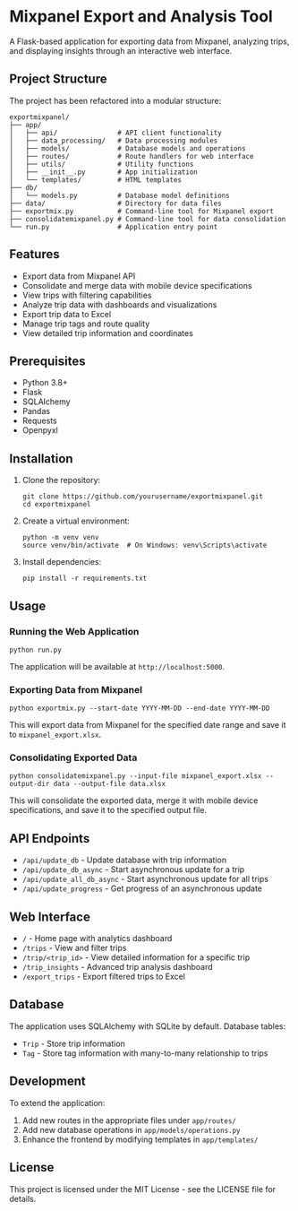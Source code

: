 # Mixpanel Export and Analysis Tool

A Flask-based application for exporting data from Mixpanel, analyzing trips, and displaying insights through an interactive web interface.

## Project Structure

The project has been refactored into a modular structure:

```
exportmixpanel/
├── app/
│   ├── api/               # API client functionality
│   ├── data_processing/   # Data processing modules
│   ├── models/            # Database models and operations
│   ├── routes/            # Route handlers for web interface
│   ├── utils/             # Utility functions
│   ├── __init__.py        # App initialization
│   └── templates/         # HTML templates
├── db/
│   └── models.py          # Database model definitions
├── data/                  # Directory for data files
├── exportmix.py           # Command-line tool for Mixpanel export
├── consolidatemixpanel.py # Command-line tool for data consolidation
└── run.py                 # Application entry point
```

## Features

- Export data from Mixpanel API
- Consolidate and merge data with mobile device specifications
- View trips with filtering capabilities
- Analyze trip data with dashboards and visualizations
- Export trip data to Excel
- Manage trip tags and route quality
- View detailed trip information and coordinates

## Prerequisites

- Python 3.8+
- Flask
- SQLAlchemy
- Pandas
- Requests
- Openpyxl

## Installation

1. Clone the repository:
   ```
   git clone https://github.com/yourusername/exportmixpanel.git
   cd exportmixpanel
   ```

2. Create a virtual environment:
   ```
   python -m venv venv
   source venv/bin/activate  # On Windows: venv\Scripts\activate
   ```

3. Install dependencies:
   ```
   pip install -r requirements.txt
   ```

## Usage

### Running the Web Application

```
python run.py
```

The application will be available at `http://localhost:5000`.

### Exporting Data from Mixpanel

```
python exportmix.py --start-date YYYY-MM-DD --end-date YYYY-MM-DD
```

This will export data from Mixpanel for the specified date range and save it to `mixpanel_export.xlsx`.

### Consolidating Exported Data

```
python consolidatemixpanel.py --input-file mixpanel_export.xlsx --output-dir data --output-file data.xlsx
```

This will consolidate the exported data, merge it with mobile device specifications, and save it to the specified output file.

## API Endpoints

- `/api/update_db` - Update database with trip information
- `/api/update_db_async` - Start asynchronous update for a trip
- `/api/update_all_db_async` - Start asynchronous update for all trips
- `/api/update_progress` - Get progress of an asynchronous update

## Web Interface

- `/` - Home page with analytics dashboard
- `/trips` - View and filter trips
- `/trip/<trip_id>` - View detailed information for a specific trip
- `/trip_insights` - Advanced trip analysis dashboard
- `/export_trips` - Export filtered trips to Excel

## Database

The application uses SQLAlchemy with SQLite by default. Database tables:

- `Trip` - Store trip information
- `Tag` - Store tag information with many-to-many relationship to trips

## Development

To extend the application:

1. Add new routes in the appropriate files under `app/routes/`
2. Add new database operations in `app/models/operations.py`
3. Enhance the frontend by modifying templates in `app/templates/`

## License

This project is licensed under the MIT License - see the LICENSE file for details. 